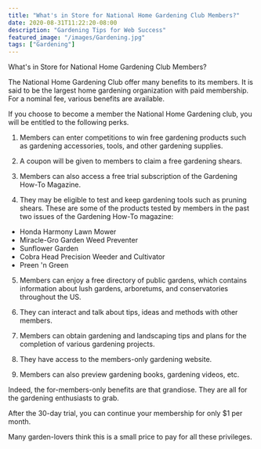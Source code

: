 ```yaml
---
title: "What's in Store for National Home Gardening Club Members?"
date: 2020-08-31T11:22:20-08:00
description: "Gardening Tips for Web Success"
featured_image: "/images/Gardening.jpg"
tags: ["Gardening"]
---
```


What's in Store for National Home Gardening Club Members?

The National Home Gardening Club offer many benefits to its members.
It is said to be the largest home gardening organization with paid membership. For a nominal fee, various benefits are available. 

If you choose to become a member the National Home Gardening club, you will be entitled to the following perks.
 
1. Members can enter competitions to win free gardening products such as gardening accessories, tools, and other gardening supplies.

2. A coupon will be given to members to claim a free gardening shears.

3. Members can also access a free trial subscription of the Gardening How-To Magazine.

4. They may be eligible to test and keep gardening tools such as pruning shears. These are some of the products tested by members in the past two issues of the Gardening How-To magazine:

- Honda Harmony Lawn Mower
- Miracle-Gro Garden Weed Preventer
- Sunflower Garden
- Cobra Head Precision Weeder and Cultivator
- Preen 'n Green

5. Members can enjoy a free directory of public gardens, which contains information about lush gardens, arboretums, and conservatories throughout the US.

6. They can interact and talk about tips, ideas and methods with other members.

7. Members can obtain gardening and landscaping tips and plans for the completion of various gardening projects. 

8.  They have access to the members-only gardening website.

9. Members can also preview gardening books, gardening videos, etc.

Indeed, the for-members-only benefits are that grandiose. They are all for the gardening enthusiasts to grab. 

After the 30-day trial, you can continue your membership for only $1 per month. 

Many garden-lovers think this is a small price to pay for all these privileges.




